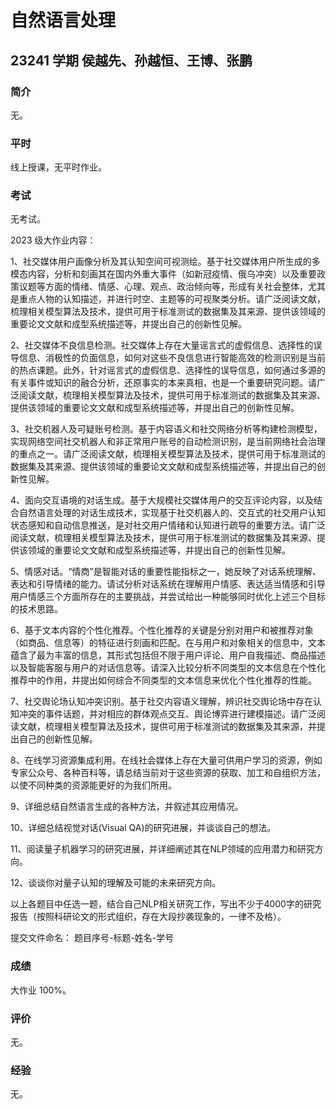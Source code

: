 # 自然语言处理

## 23241 学期 侯越先、孙越恒、王博、张鹏

### 简介

无。

### 平时

线上授课，无平时作业。

### 考试

无考试。

2023 级大作业内容：

1、社交媒体用户画像分析及其认知空间可视测绘。基于社交媒体用户所生成的多模态内容，分析和刻画其在国内外重大事件（如新冠疫情、俄乌冲突）以及重要政策议题等方面的情绪、情感、心理、观点、政治倾向等，形成有关社会整体，尤其是重点人物的认知描述，并进行时空、主题等的可视聚类分析。请广泛阅读文献，梳理相关模型算法及技术，提供可用于标准测试的数据集及其来源、提供该领域的重要论文文献和成型系统描述等，并提出自己的创新性见解。

2、社交媒体不良信息检测。社交媒体上存在大量谣言式的虚假信息、选择性的误导信息、消极性的负面信息，如何对这些不良信息进行智能高效的检测识别是当前的热点课题。此外，针对谣言式的虚假信息、选择性的误导信息，如何通过多源的有关事件或知识的融合分析，还原事实的本来真相，也是一个重要研究问题。请广泛阅读文献，梳理相关模型算法及技术，提供可用于标准测试的数据集及其来源、提供该领域的重要论文文献和成型系统描述等，并提出自己的创新性见解。

3、社交机器人及可疑账号检测。基于内容语义和社交网络分析等构建检测模型，实现网络空间社交机器人和非正常用户账号的自动检测识别，是当前网络社会治理的重点之一。请广泛阅读文献，梳理相关模型算法及技术，提供可用于标准测试的数据集及其来源、提供该领域的重要论文文献和成型系统描述等，并提出自己的创新性见解。

4、面向交互语境的对话生成。基于大规模社交媒体用户的交互评论内容，以及结合自然语言处理的对话生成技术，实现基于社交机器人的、交互式的社交用户认知状态感知和自动信息推送，是对社交用户情绪和认知进行疏导的重要方法。请广泛阅读文献，梳理相关模型算法及技术，提供可用于标准测试的数据集及其来源、提供该领域的重要论文文献和成型系统描述等，并提出自己的创新性见解。

5、情感对话。“情商”是智能对话的重要性能指标之一，她反映了对话系统理解、表达和引导情绪的能力。请试分析对话系统在理解用户情感、表达适当情感和引导用户情感三个方面所存在的主要挑战，并尝试给出一种能够同时优化上述三个目标的技术思路。

6、基于文本内容的个性化推荐。个性化推荐的关键是分别对用户和被推荐对象（如商品、信息等）的特征进行刻画和匹配。在与用户和对象相关的信息中，文本蕴含了最为丰富的信息，其形式包括但不限于用户评论、用户自我描述、商品描述以及智能客服与用户的对话信息等。请深入比较分析不同类型的文本信息在个性化推荐中的作用，并提出如何综合不同类型的文本信息来优化个性化推荐的性能。

7、社交舆论场认知冲突识别。基于社交内容语义理解，辨识社交舆论场中存在认知冲突的事件话题，并对相应的群体观点交互、舆论博弈进行建模描述。请广泛阅读文献，梳理相关模型算法及技术，提供可用于标准测试的数据集及其来源，并提出自己的创新性见解。

8、在线学习资源集成利用。在线社会媒体上存在大量可供用户学习的资源，例如专家公众号、各种百科等，请总结当前对于这些资源的获取、加工和自组织方法，以使不同种类的资源能更好的为我们所用。

9、详细总结自然语言生成的各种方法，并叙述其应用情况。

10、详细总结视觉对话(Visual QA)的研究进展，并谈谈自己的想法。

11、阅读量子机器学习的研究进展，并详细阐述其在NLP领域的应用潜力和研究方向。

12、谈谈你对量子认知的理解及可能的未来研究方向。

以上各题目中任选一题，结合自己NLP相关研究工作，写出不少于4000字的研究报告（按照科研论文的形式组织，存在大段抄袭现象的，一律不及格）。

提交文件命名： 题目序号-标题-姓名-学号

### 成绩

大作业 100%。

### 评价

无。

### 经验

无。